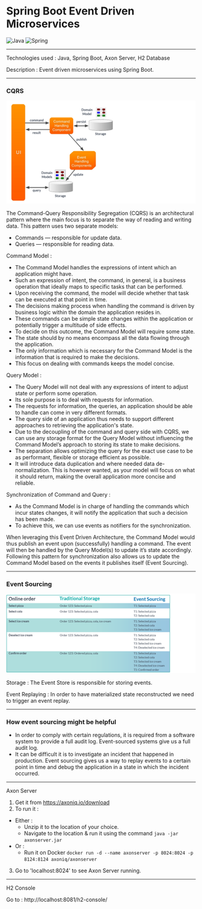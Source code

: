 <h1>Spring Boot Event Driven Microservices</h1>

![Java](https://img.shields.io/badge/java-%23ED8B00.svg?style=for-the-badge&logo=java&logoColor=white)
![Spring](https://img.shields.io/badge/spring-%236DB33F.svg?style=for-the-badge&logo=spring&logoColor=white)

---

Technologies used : Java, Spring Boot, Axon Server, H2 Database

Description : Event driven microservices using Spring Boot.

---

<h3>CQRS</h3>

![cqrs](img/cqrs.png)

The Command-Query Responsibility Segregation (CQRS) is an architectural pattern where the main focus is to separate the way of reading and writing data. This pattern uses two separate models:
- Commands — responsible for update data.
- Queries — responsible for reading data.

Command Model : 
- The Command Model handles the expressions of intent which an application might have. 
- Such an expression of intent, the command, in general, is a business operation that ideally maps to specific tasks that can be performed. 
- Upon receiving the command, the model will decide whether that task can be executed at that point in time. 
- The decisions making process when handling the command is driven by business logic within the domain the application resides in. 
- These commands can be simple state changes within the application or potentially trigger a multitude of side effects. 
- To decide on this outcome, the Command Model will require some state. 
- The state should by no means encompass all the data flowing through the application. 
- The only information which is necessary for the Command Model is the information that is required to make the decisions.
- This focus on dealing with commands keeps the model concise.

Query Model :
- The Query Model will not deal with any expressions of intent to adjust state or perform some operation. 
- Its sole purpose is to deal with requests for information. 
- The requests for information, the queries, an application should be able to handle can come in very different formats.
- The query side of an application thus needs to support different approaches to retrieving the application's state. 
- Due to the decoupling of the command and query side with CQRS, we can use any storage format for the Query Model without influencing the Command Model’s approach to storing its state to make decisions.
- The separation allows optimizing the query for the exact use case to be as performant, flexible or storage efficient as possible. 
- It will introduce data duplication and where needed data de-normalization. This is however wanted, as your model will focus on what it should return, making the overall application more concise and reliable.

Synchronization of Command and Query :
- As the Command Model is in charge of handling the commands which incur states changes, it will notify the application that such a decision has been made. 
- To achieve this, we can use events as notifiers for the synchronization.

When leveraging this Event Driven Architecture, the Command Model would thus publish an event upon (successfully) handling a command. 
The event will then be handled by the Query Model(s) to update it’s state accordingly. 
Following this pattern for synchronization also allows us to update the Command Model based on the events it publishes itself (Event Sourcing).

---

<h3>Event Sourcing</h3>

![Event Sourcing](img/eventSourcing.png)

Storage : The Event Store is responsible for storing events. 

Event Replaying : In order to have materialized state reconstructed we need to trigger an event replay. 



--- 

<h3>How event sourcing might be helpful</h3>

- In order to comply with certain regulations, it is required from a software system to provide a full audit log. Event-sourced systems give us a full audit log.
- It can be difficult it is to investigate an incident that happened in production. Event sourcing gives us a way to replay events to a certain point in time and debug the application in a state in which the incident occurred.

---

Axon Server

1. Get it from https://axoniq.io/download
2. To run it :
- Either :
  - Unzip it to the location of your choice.
  - Navigate to the location & run it using the command `java -jar axonserver.jar`
- Or :
  - Run it on Docker `docker run -d --name axonserver -p 8024:8024 -p 8124:8124 axoniq/axonserver`
3. Go to 'localhost:8024' to see Axon Server running.

---

H2 Console

Go to : http://localhost:8081/h2-console/